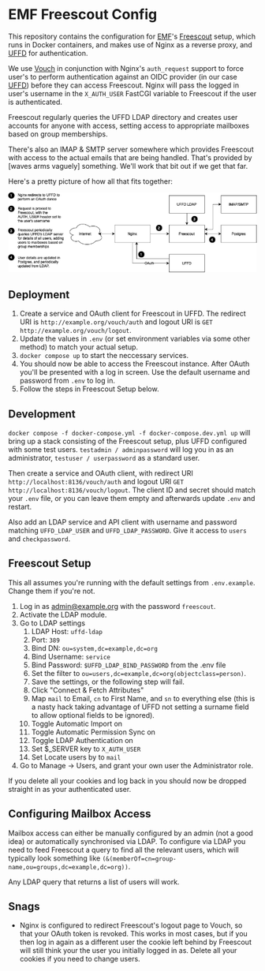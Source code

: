 # EMF Freescout Config

This repository contains the configuration for [EMF](https://emfcamp.org)'s
[Freescout](https://freescout.net) setup, which runs in Docker containers, and
makes use of Nginx as a reverse proxy, and [UFFD](https://git.cccv.de/uffd/uffd)
for authentication.

We use [Vouch](https://github.com/vouch/vouch-proxy/) in conjunction with Nginx's
`auth_request` support to force user's to perform authentication against an OIDC
provider (in our case [UFFD](https://git.cccv.de/uffd/uffd)) before they can
access Freescout. Nginx will pass the logged in user's username in the `X_AUTH_USER`
FastCGI variable to Freescout if the user is authenticated.

Freescout regularly queries the UFFD LDAP directory and creates user accounts
for anyone with access, setting access to appropriate mailboxes based on group
memberships.

There's also an IMAP & SMTP server somewhere which provides Freescout with
access to the actual emails that are being handled. That's provided by [waves
arms vaguely] something. We'll work that bit out if we get that far.

Here's a pretty picture of how all that fits together:

![Diagram](./doc/diagram.png)

## Deployment

1. Create a service and OAuth client for Freescout in UFFD. The redirect URI is
  `http://example.org/vouch/auth` and logout URI is `GET http://example.org/vouch/logout`.
2. Update the values in `.env` (or set environment variables via some other method)
   to match your actual setup.
3. `docker compose up` to start the neccessary services.
4. You should now be able to access the Freescout instance. After OAuth you'll
   be presented with a log in screen. Use the default username and password from
   `.env` to log in.
5. Follow the steps in Freescout Setup below.

## Development

`docker compose -f docker-compose.yml -f docker-compose.dev.yml up` will bring
up a stack consisting of the Freescout setup, plus UFFD configured with some
test users. `testadmin / adminpassword` will log you in as an administrator,
`testuser / userpassword` as a standard user.

Then create a service and OAuth client, with redirect URI `http://localhost:8136/vouch/auth`
and logout URI `GET http://localhost:8136/vouch/logout`. The client ID and secret should
match your `.env` file, or you can leave them empty and afterwards update `.env` and restart.

Also add an LDAP service and API client with username and password matching `UFFD_LDAP_USER`
and `UFFD_LDAP_PASSWORD`. Give it access to `users` and `checkpassword`.

## Freescout Setup

This all assumes you're running with the default settings from `.env.example`. Change them
if you're not.

1. Log in as admin@example.org with the password `freescout`.
2. Activate the LDAP module.
3. Go to LDAP settings
   1. LDAP Host: `uffd-ldap`
   2. Port: `389`
   3. Bind DN: `ou=system,dc=example,dc=org`
   4. Bind Username: `service`
   5. Bind Password: `$UFFD_LDAP_BIND_PASSWORD` from the .env file
   6. Set the filter to `ou=users,dc=example,dc=org(objectclass=person)`.
   7. Save the settings, or the following step will fail.
   8. Click "Connect & Fetch Attributes"
   9. Map `mail` to Email, `cn` to First Name, and `sn` to everything else (this is a nasty
      hack taking advantage of UFFD not setting a surname field to allow optional fields to
      be ignored).
   10. Toggle Automatic Import on
   11. Toggle Automatic Permission Sync on
   12. Toggle LDAP Authentication on
   13. Set $_SERVER key to `X_AUTH_USER`
   14. Set Locate users by to `mail`
4. Go to Manage -> Users, and grant your own user the Administrator role.

If you delete all your cookies and log back in you should now be dropped straight
in as your authenticated user.

## Configuring Mailbox Access

Mailbox access can either be manually configured by an admin (not a good idea)
or automatically synchronised via LDAP. To configure via LDAP you need to feed
Freescout a query to find all the relevant users, which will typically look
something like `(&(memberOf=cn=group-name,ou=groups,dc=example,dc=org))`.

Any LDAP query that returns a list of users will work.

## Snags

* Nginx is configured to redirect Freescout's logout page to Vouch, so that your
  OAuth token is revoked. This works in most cases, but if you then log in again
  as a different user the cookie left behind by Freescout will still think your
  the user you initially logged in as. Delete all your cookies if you need to
  change users.
